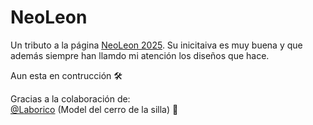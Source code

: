 # NeoLeon

Un tributo a la página [NeoLeon 2025](https://www.facebook.com/neoleon2025). Su inicitaiva es muy buena y que además siempre han llamdo mi atención los diseños que hace.

Aun esta en contrucción 🛠️

Gracias a la colaboración de:<br>
[@Laborico](https://github.com/Laborico) (Model del cerro de la silla) 🤠